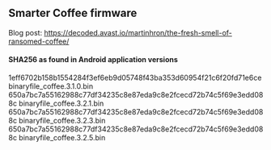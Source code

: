 ## Smarter Coffee firmware

Blog post: https://decoded.avast.io/martinhron/the-fresh-smell-of-ransomed-coffee/


#### SHA256 as found in Android application versions
1eff6702b158b1554284f3ef6eb9d05748f43ba353d60954f21c6f20fd71e6ce  binaryfile_coffee.3.1.0.bin
650a7bc7a55162988c77df34235c8e87eda9c8e2fcecd72b74c5f69e3edd088c  binaryfile_coffee.3.2.1.bin
650a7bc7a55162988c77df34235c8e87eda9c8e2fcecd72b74c5f69e3edd088c  binaryfile_coffee.3.2.3.bin
650a7bc7a55162988c77df34235c8e87eda9c8e2fcecd72b74c5f69e3edd088c  binaryfile_coffee.3.2.5.bin

